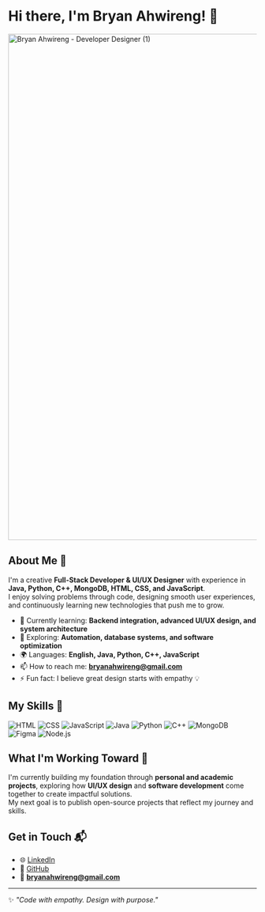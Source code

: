 # Hi there, I'm Bryan Ahwireng! 👋
<img width="1536" height="1024" alt="Bryan Ahwireng - Developer   Designer (1)" src="https://github.com/user-attachments/assets/36641a90-c18d-4014-95dd-a47f6b48a883" />



## About Me 🚀

I'm a creative **Full-Stack Developer & UI/UX Designer** with experience in **Java, Python, C++, MongoDB, HTML, CSS, and JavaScript**.  
I enjoy solving problems through code, designing smooth user experiences, and continuously learning new technologies that push me to grow.  

- 🌱 Currently learning: **Backend integration, advanced UI/UX design, and system architecture**
- 🧠 Exploring: **Automation, database systems, and software optimization**
- 🌍 Languages: **English, Java, Python, C++, JavaScript**
- 📫 How to reach me: **bryanahwireng@gmail.com**
- ⚡ Fun fact: I believe great design starts with empathy 💡

## My Skills 🧠

![HTML](https://img.shields.io/badge/-HTML-E34F26?style=flat-square&logo=html5&logoColor=white)
![CSS](https://img.shields.io/badge/-CSS-1572B6?style=flat-square&logo=css3&logoColor=white)
![JavaScript](https://img.shields.io/badge/-JavaScript-F7DF1E?style=flat-square&logo=javascript&logoColor=black)
![Java](https://img.shields.io/badge/-Java-007396?style=flat-square&logo=java&logoColor=white)
![Python](https://img.shields.io/badge/-Python-3776AB?style=flat-square&logo=python&logoColor=white)
![C++](https://img.shields.io/badge/-C++-00599C?style=flat-square&logo=c%2B%2B&logoColor=white)
![MongoDB](https://img.shields.io/badge/-MongoDB-47A248?style=flat-square&logo=mongodb&logoColor=white)
![Figma](https://img.shields.io/badge/-Figma-F24E1E?style=flat-square&logo=figma&logoColor=white)
![Node.js](https://img.shields.io/badge/-Node.js-339933?style=flat-square&logo=node.js&logoColor=white)

## What I'm Working Toward 🎯

I'm currently building my foundation through **personal and academic projects**, exploring how **UI/UX design** and **software development** come together to create impactful solutions.  
My next goal is to publish open-source projects that reflect my journey and skills.

## Get in Touch 📬

- 🌐 [LinkedIn](https://www.linkedin.com/in/bryan-ahwireng/)
- 💼 [GitHub](https://github.com/bryanahwireng)
- 📧 **bryanahwireng@gmail.com**

---

✨ *"Code with empathy. Design with purpose."*  
